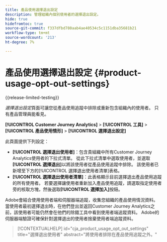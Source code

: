 ```yaml
---
title: 產品使用選擇退出設定
description: 管理組織內個別使用者的選擇退出設定。
hide: true
hidefromtoc: true
source-git-commit: f337dfbd780aab4ae40534c5c1151dba35681b21
workflow-type: tm+mt
source-wordcount: '213'
ht-degree: 7%

---
```


# 產品使用選擇退出設定 {#product-usage-opt-out-settings}

{{release-limited-testing}}

_選擇退出設定_&#x200B;頁面可讓您從產品使用追蹤中排除或重新包含組織內的使用者。 只有產品管理員能看見。

**[!UICONTROL Customer Journey Analytics]** > **[!UICONTROL 工具]** > **[!UICONTROL 產品使用情形]** > **[!UICONTROL 選擇退出設定]**

此頁面提供下列設定：

* **[!UICONTROL 選擇退出使用者]**：包含貴組織中所有Customer Journey Analytics使用者的下拉式清單。 從此下拉式清單中選取使用者，並選取&#x200B;**[!UICONTROL 選擇退出]**&#x200B;以將該使用者從產品使用追蹤中排除。 該使用者已新增至下方的[!UICONTROL 選擇退出使用者清單]表格。
* **[!UICONTROL 選擇退出使用者清單]**：此表格顯示目前選擇退出產品使用追蹤的所有使用者。 若要選擇讓使用者重新加入產品使用追蹤，請選取指定使用者旁的核取方塊，然後選取&#x200B;**[!UICONTROL 選擇加入]**&#x200B;按鈕。

Adobe會結合使用使用者端和伺服器端追蹤，收集您組織的產品使用情況資料。 當使用者最初選擇退出時，在他們登出並返回Customer Journey Analytics之前，該使用者可能仍然會在他們的除錯工具中看到使用者端追蹤資料。 Adobe的伺服器端驗證可確保針對選擇退出的使用者捨棄使用者端追蹤資料。

>[!CONTEXTUALHELP]
>id="cja_product_usage_opt_out_settings"
>title="選擇退出使用者"
>abstract="將使用者排除在產品使用追蹤之外。"
